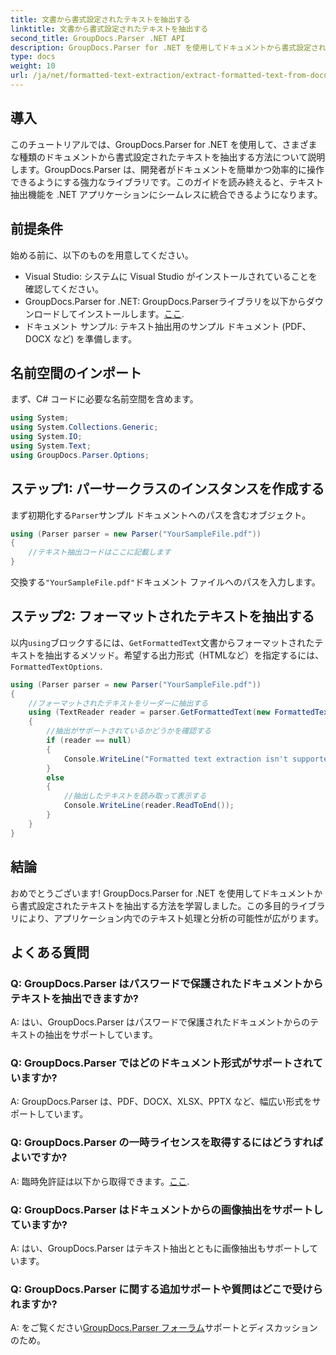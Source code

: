 ```yaml
---
title: 文書から書式設定されたテキストを抽出する
linktitle: 文書から書式設定されたテキストを抽出する
second_title: GroupDocs.Parser .NET API
description: GroupDocs.Parser for .NET を使用してドキュメントから書式設定されたテキストを抽出する方法を学習します。アプリケーション用のシンプルで効率的なテキスト抽出。
type: docs
weight: 10
url: /ja/net/formatted-text-extraction/extract-formatted-text-from-document/
---
```

## 導入
このチュートリアルでは、GroupDocs.Parser for .NET を使用して、さまざまな種類のドキュメントから書式設定されたテキストを抽出する方法について説明します。GroupDocs.Parser は、開発者がドキュメントを簡単かつ効率的に操作できるようにする強力なライブラリです。このガイドを読み終えると、テキスト抽出機能を .NET アプリケーションにシームレスに統合できるようになります。
## 前提条件
始める前に、以下のものを用意してください。
- Visual Studio: システムに Visual Studio がインストールされていることを確認してください。
-  GroupDocs.Parser for .NET: GroupDocs.Parserライブラリを以下からダウンロードしてインストールします。[ここ](https://releases.groupdocs.com/parser/net/).
- ドキュメント サンプル: テキスト抽出用のサンプル ドキュメント (PDF、DOCX など) を準備します。
## 名前空間のインポート
まず、C# コードに必要な名前空間を含めます。
```csharp
using System;
using System.Collections.Generic;
using System.IO;
using System.Text;
using GroupDocs.Parser.Options;
```
## ステップ1: パーサークラスのインスタンスを作成する
まず初期化する`Parser`サンプル ドキュメントへのパスを含むオブジェクト。
```csharp
using (Parser parser = new Parser("YourSampleFile.pdf"))
{
    //テキスト抽出コードはここに記載します
}
```
交換する`"YourSampleFile.pdf"`ドキュメント ファイルへのパスを入力します。

## ステップ2: フォーマットされたテキストを抽出する
以内`using`ブロックするには、`GetFormattedText`文書からフォーマットされたテキストを抽出するメソッド。希望する出力形式（HTMLなど）を指定するには、`FormattedTextOptions`.
```csharp
using (Parser parser = new Parser("YourSampleFile.pdf"))
{
    //フォーマットされたテキストをリーダーに抽出する
    using (TextReader reader = parser.GetFormattedText(new FormattedTextOptions(FormattedTextMode.Html)))
    {
        //抽出がサポートされているかどうかを確認する
        if (reader == null)
        {
            Console.WriteLine("Formatted text extraction isn't supported.");
        }
        else
        {
            //抽出したテキストを読み取って表示する
            Console.WriteLine(reader.ReadToEnd());
        }
    }
}
```

## 結論
おめでとうございます! GroupDocs.Parser for .NET を使用してドキュメントから書式設定されたテキストを抽出する方法を学習しました。この多目的ライブラリにより、アプリケーション内でのテキスト処理と分析の可能性が広がります。

## よくある質問
### Q: GroupDocs.Parser はパスワードで保護されたドキュメントからテキストを抽出できますか?
A: はい、GroupDocs.Parser はパスワードで保護されたドキュメントからのテキストの抽出をサポートしています。
### Q: GroupDocs.Parser ではどのドキュメント形式がサポートされていますか?
A: GroupDocs.Parser は、PDF、DOCX、XLSX、PPTX など、幅広い形式をサポートしています。
### Q: GroupDocs.Parser の一時ライセンスを取得するにはどうすればよいですか?
 A: 臨時免許証は以下から取得できます。[ここ](https://purchase.groupdocs.com/temporary-license/).
### Q: GroupDocs.Parser はドキュメントからの画像抽出をサポートしていますか?
A: はい、GroupDocs.Parser はテキスト抽出とともに画像抽出もサポートしています。
### Q: GroupDocs.Parser に関する追加サポートや質問はどこで受けられますか?
 A: をご覧ください[GroupDocs.Parser フォーラム](https://forum.groupdocs.com/c/parser/17)サポートとディスカッションのため。